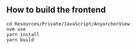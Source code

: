 ## How to build the frontend
```
cd Resources/Private/JavaScript/AnyarchorView
nvm use
yarn install
yarn build
```
